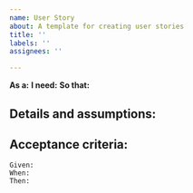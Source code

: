 ```yaml
---
name: User Story
about: A template for creating user stories
title: ''
labels: ''
assignees: ''

---
```


**As a:**
**I need:**
**So that:**

## Details and assumptions:

## Acceptance criteria:
```gherkin
Given:
When:
Then:
```
